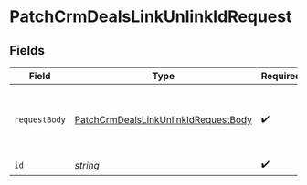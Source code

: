 # PatchCrmDealsLinkUnlinkIdRequest


## Fields

| Field                                                                                                   | Type                                                                                                    | Required                                                                                                | Description                                                                                             |
| ------------------------------------------------------------------------------------------------------- | ------------------------------------------------------------------------------------------------------- | ------------------------------------------------------------------------------------------------------- | ------------------------------------------------------------------------------------------------------- |
| `requestBody`                                                                                           | [PatchCrmDealsLinkUnlinkIdRequestBody](../../models/operations/PatchCrmDealsLinkUnlinkIdRequestBody.md) | :heavy_check_mark:                                                                                      | Linked / Unlinked contacts and companies ids.                                                           |
| `id`                                                                                                    | *string*                                                                                                | :heavy_check_mark:                                                                                      | N/A                                                                                                     |